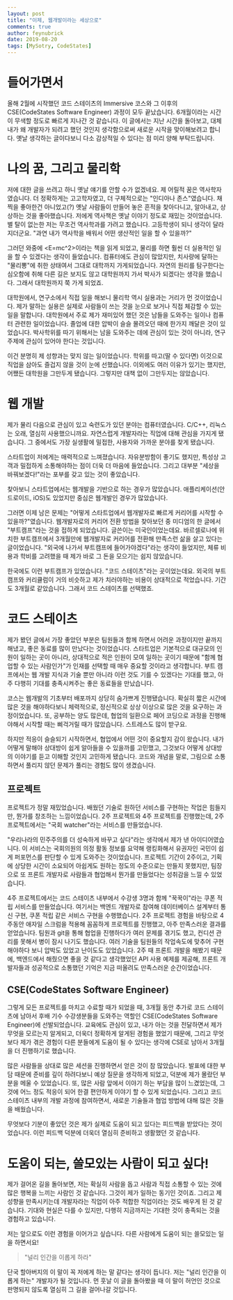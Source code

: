```yaml
---
layout: post
title: "이제, 웹개발이라는 세상으로"
comments: true
author: feynubrick
date: 2019-08-20
tags: [MySotry, CodeStates]
---
```


# 들어가면서

올해 2월에 시작했던 코드 스테이츠의 Immersive 코스와 그 이후의 CSE(CodeStates Software Engineer) 과정이 모두 끝났습니다.
6개월이라는 시간이 무색할 정도로 빠르게 지나간 것 같습니다.
이 글에서는 지난 시간을 돌아보고, 대체 내가 왜 개발자가 되려고 했던 것인지 생각함으로써 새로운 시작을 맞이해보려고 합니다.
옛날 생각하는 글이다보니 다소 감상적일 수 있다는 점 미리 양해 부탁드립니다.

# 나의 꿈, 그리고 물리학

저에 대한 글을 쓰려고 하니 옛날 얘기를 안할 수가 없겠네요.
제 어릴적 꿈은 역사학자였습니다.
더 정확하게는 고고학자였고, 더 구체적으로는 "인디아나 존스"였습니다.
채찍을 좋아한건 아니었고(?) 옛날 사람들이 만들어 놓은 흔적을 찾아다니고, 알아내고, 상상하는 것을 좋아했습니다.
저에게 역사책은 옛날 이야기 정도로 재밌는 것이었습니다.
별 탈이 없는한 저는 무조건 역사학과를 가려고 했습니다.
고등학생이 되니 생각이 달라지더군요.
"과연 내가 역사학을 배워서 어떤 생산적인 일을 할 수 있을까?"

그러던 와중에 &lt;E=mc^2&gt;이라는 책을 읽게 되었고, 물리를 하면 훨씬 더 실용적인 일을 할 수 있겠다는 생각이 들었습니다.
컴퓨터에도 관심이 많았지만, 치사량에 달하는 "물리뽕"에 취한 상태여서 그대로 대학까지 가게되었습니다.
자연의 원리를 탐구한다는 심오함에 취해 다른 길은 보지도 않고 대학원까지 가서 박사가 되겠다는 생각을 했습니다.
그래서 대학원까지 쭉 가게 되었죠.

대학원에서, 연구소에서 직접 일을 해보니 물리학 역시 실용과는 거리가 먼 것이었습니다.
제가 말하는 실용은 실제로 사람들이 쓰는 것을 눈으로 보거나 직접 체감할 수 있는 일을 말합니다.
대학원에서 주로 제가 재미있어 했던 것은 남들을 도와주는 일이나 컴퓨터 관련한 일이었습니다.
졸업에 대한 압박이 슬슬 몰려오던 때에 한가지 깨달은 것이 있었습니다.
박사학위를 따기 위해서는 남을 도와주는 데에 관심이 있는 것이 아니라, 연구주제에 관심이 있어야 한다는 것입니다.

이건 분명히 제 성향과는 맞지 않는 일이었습니다.
학위를 따고(딸 수 있다면) 이것으로 직업을 삼아도 즐겁지 않을 것이 눈에 선했습니다.
이외에도 여러 이유가 있기는 했지만, 어쨌든 대학원을 그만두게 됐습니다.
그렇지만 대책 없이 그만두지는 않았습니다.

# 웹 개발

제가 물리 다음으로 관심이 있고 숙련도가 있던 분야는 컴퓨터였습니다.
C/C++, 리눅스는 오래, 열심히 사용했으니까요.
자연스럽게 개발자라는 직업에 대해 관심을 가지게 됐습니다.
그 중에서도 가장 실생활에 밀접한, 사용자와 가까운 분야를 찾게 됐습니다.

스타트업이 저에게는 매력적으로 느껴졌습니다.
자유분방함이 좋기도 했지만, 특성상 고객과 밀접하게 소통해야하는 점이 더욱 더 마음에 들었습니다.
그리고 대부분 "세상을 바꿔보겠다!"라는 포부를 갖고 있는 것이 좋았습니다.

찾아보니 스타트업에서는 웹개발을 기반으로 하는 경우가 많았습니다.
애플리케이션(안드로이드, iOS)도 있었지만 중심은 웹개발인 경우가 많았습니다.

그러면 이제 남은 문제는 "어떻게 스타트업에서 웹개발자로 빠르게 커리어를 시작할 수 있을까?"였습니다. 
웹개발자로의 커리어 전환 방법을 찾아보던 중 미디엄의 한 글에서 "부트캠프"라는 것을 접하게 되었습니다. 
글쓴이는 미국인이었는데요. 
바르셀로나에 위치한 부트캠프에서 3개월만에 웹개발자로 커리어를 전환해 만족스런 삶을 살고 있다는 글이었습니다. 
"외국에 나가서 부트캠프에 들어가야겠다"라는 생각이 들었지만, 체류 비용과 학비를 고려했을 때 제가 바로 그 돈을 모으기는 쉽지 않았습니다.

한국에도 이런 부트캠프가 있었습니다.
"코드 스테이츠"라는 곳이었는데요.
외국의 부트캠프와 커리큘럼이 거의 비슷하고 제가 치러야하는 비용이 상대적으로 적었습니다.
기간도 3개월로 같았습니다.
그래서 코드 스테이츠를 선택했죠.

# 코드 스테이츠

제가 봤던 글에서 가장 좋았던 부분은 팀원들과 함께 하면서 어려운 과정이지만 끝까지 해냈고, 좋은 동료를 많이 만났다는 것이었습니다.
스타트업은 기본적으로 대규모의 인원이 일하는 곳이 아니라, 상대적으로 적은 인원이 모여 일하는 곳이기 때문에 "함께 협업할 수 있는 사람인가"가 인재를 선택할 때 매우 중요할 것이라고 생각합니다.
부트 캠프에서는 웹 개발 지식과 기술 뿐만 아니라 이런 것도 기를 수 있겠다는 기대를 했고, 아주 다행히 기대를 충족시켜주는 좋은 동료들을 만났습니다.

코스는 웹개발의 기초부터 배포까지 상당히 숨가쁘게 진행됐습니다.
확실히 짧은 시간에 많은 것을 해야하다보니 체력적으로, 정신적으로 상상 이상으로 많은 것을 요구하는 과정이었습니다.
또, 공부하는 양도 많은데, 협업의 일환으로 페어 코딩으로 과정을 진행해야해서 시작할 때는 삐걱거릴 때가 많았습니다.
스트레스도 많이 받구요.

하지만 적응이 슬슬되기 시작하면서, 협업에서 어떤 것이 중요할지 감이 왔습니다.
내가 어떻게 말해야 상대방이 쉽게 알아들을 수 있을까를 고민했고, 그것보다 어떻게 상대방의 이야기를 듣고 이해할 것인지 고민하게 됐습니다.
코드와 개념을 말로, 그림으로 소통하면서 풀리지 않던 문제가 풀리는 경험도 많이 생겼습니다.


## 프로젝트

프로젝트가 정말 재밌었습니다.
배웠던 기술로 원하던 서비스를 구현하는 작업은 힘들지만, 뭔가를 창조하는 느낌이었습니다.
2주 프로젝트와 4주 프로젝트를 진행했는데, 2주 프로젝트에서는 "국회 watcher"라는 서비스를 만들었습니다.

"우리나라의 민주주의를 더 성숙하게 바꾸고 싶다"라는 생각에서 제가 낸 아이디어였습니다.
이 서비스는 국회의원의 의정 활동 정보를 요약해 랭킹화해서 유권자인 국민이 쉽게 퍼포먼스를 판단할 수 있게 도와주는 것이었습니다.
프로젝트 기간이 2주이고, 기획에 상당한 시간이 소요되어 아쉽게도 원하는 정도의 수준으로는 만들지 못했지만, 팀장으로 또 프론트 개발자로 사람들과 협업해서 뭔가를 만들었다는 성취감을 느낄 수 있었습니다.

4주 프로젝트에서는 코드 스테이츠 내부에서 수강생 3명과 함께 "꾹꾹이"라는 쿠폰 적립 서비스를 만들었습니다.
여기서는 백엔드 개발자로 참여해 데이터베이스 설계부터 통신 구현, 쿠폰 적립 같은 서비스 구현을 수행했습니다.
2주 프로젝트 경험을 바탕으로 4주동안 애자일 스크럼을 적용해 꼼꼼하게 프로젝트를 진행했고, 아주 만족스러운 결과를 얻었습니다.
팀원과 git을 통해 협업을 진행하다가 여러 문제를 겪기도 했고, 컨디션 관리를 못해서 병이 잠시 나기도 했습니다.
여러 기술을 팀원들의 작업속도에 맞추어 구현해야하다 보니 압박도 있었고 난이도도 있었습니다.
2주 때 프론트 개발을 해봤기 때문에, 백엔드에서 해줬으면 좋을 것 같다고 생각했었던 API 사용 예제를 제공해, 프론트 개발자들과 성공적으로 소통했던 기억은 지금 떠올려도 만족스러운 순간이었습니다.

## CSE(CodeStates Software Engineer)

그렇게 모든 프로젝트를 마치고 수료할 때가 되었을 때,
3개월 동안 추가로 코드 스테이츠에 남아서 후배 기수 수강생분들을 도와주는 역할인 CSE(CodeStates Software Engineer)에 선발되었습니다.
교육에도 관심이 있고, 내가 아는 것을 전달하면서 제가 무엇을 모르는지 알게되고, 더욱더 정확하게 알게된 경험을 했었기 때문에, 그리고 무엇보다 제가 겪은 경험이 다른 분들에게 도움이 될 수 있다는 생각에 CSE로 남아서 3개월을 더 진행하기로 했습니다.

많은 사람들을 상대로 많은 세션을 진행하면서 얻은 것이 참 많았습니다.
발표에 대한 부담 때문에 준비를 깊이 하려다보니 예상 질문을 생각하게 되었고, 덕분에 제가 몰랐던 부분을 메울 수 있었습니다.
또, 많은 사람 앞에서 이야기 하는 부담을 많이 느겼었는데, 그것에 어느 정도 적응이 되어 한결 편안하게 이야기 할 수 있게 되었습니다.
그리고 코드 스테이츠 내부의 개발 과정에 참여하면서, 새로운 기술들과 협업 방법에 대해 많은 것들을 배웠습니다.

무엇보다 기분이 좋았던 것은 제가 실제로 도움이 되고 있다는 피드백을 받았다는 것이었습니다.
이런 피드백 덕분에 더욱더 열심히 준비하고 생활했던 것 같습니다.

# 도움이 되는, 쓸모있는 사람이 되고 싶다!

제가 걸어온 길을 돌아보면, 저는 확실히 사람을 돕고 사람과 직접 소통할 수 있는 것에 많은 행복을 느끼는 사람인 것 같습니다.
그것이 제가 일하는 동기인 것이죠.
그리고 제 성향을 만족시키는데 개발자라는 직업이 아주 적합한 직업이라는 것도 배우게 된 것 같습니다.
기대와 현실은 다를 수 있지만, 다행히 지금까지는 기대한 것이 충족되는 것을 경험하고 있습니다.

저는 앞으로도 이런 경험을 이어가고 싶습니다.
다른 사람에게 도움이 되는 쓸모있는 일을 하면서요!

> "널리 인간을 이롭게 하라"

단국 할아버지의 이 말이 꼭 저에게 하는 말 같다는 생각이 듭니다.
저는 "널리 인간을 이롭게 하는" 개발자가 될 것입니다.
먼 훗날 이 글을 돌아봤을 때 이 말이 허언인 것으로 판명되지 않도록 열심히 그 길을 걸어나갈 것입니다.

